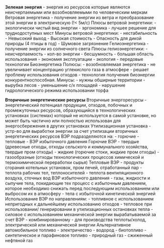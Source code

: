 **Зеленая энергия** - энергия из ресурсов которые являются неисчерпаемыми или возобновляемыми по человеческим меркам
Ветровая энергетика - получение энергии из ветра и преобразование этой энергии в электрическую (!< 5м/с)
	Плюсы ветровой энергетики: 
		- экологически чистый вид энергии
		- эргономика
		- лучшее решение для труднодоступных мест
	Минусы ветровой энергетики:
		- нестабильность
		- Невысокий выход
		- Высокая стоимость
		- Опасность для дикой природы (4 птицы в год)
		- Шумовое загрязнение
Гелиоэнергетика - получение энергии из солнечного света
	Плюсы гелиоэнергетики:
		- неисчерпаемость
		- кол-во энергии
		- бесшумность
		- большая область использования
		- экономия эксплуатации
		- экология
		- передовые технологии
Биоэнергетика
	Полюсы:
		- возобновляемая энергетика
		- не увеличивает концентрацию углекислого газа в атмосфере
		- решает проблему использования отходов
		- технология получения биоэнергии конкурентноспособная.
	Минусы:
		- нужны обширные территории
		- вырубка лесов
		- уменьшение с/х площадей
		- нарушение гидрологического режима использовании торфа


**Вторичные энергетические ресурсы**
	Вторичные энергоресурсы - энергетический потенциал продукции, отходов, побочных и промежуточных ресурсов, образующийся в технологических установках (системах) который не используется в самой установке, но может быть частично или полностью использован для энергосбережения в других установках
Утилизационная установка - устр-во для выработки энергии за счет утилизации вторичных энергетических ресурсов
ВЭР подразделяются на:
	- горючие 
	- тепловые
	- ВЭР избыточного давления 
Горючие ВЭР 
	- твердые (древесные отходы, отходы сельского и коммунального хозяйства, твердые пром отходы)
	- жидкие (горючие стоки, жидкие пром отходы)
	- газообразные (отходы технологических процессов химической и термохимической переработки сырья)
Тепловые ВЭР
	- продукты сгорания котельных установок, пром печей, отработанный пар
	- теплота рабочих тел, теплоносителей
	- теплота вентиляционного воздуха, сточных вод
ВЭР избыточного давления
	- газы, жидкости и сыпучие тела, покидающие тех процесс с избыточным давлением, которое необходимо снижать перед последующим использованием или выбросом их в атмосферу
	- тела с избыточной кинетической энергией
Использование ВЭР по направлениям:
	- топливное с использованием непригодных к дальнейшему использованию отходов
	- тепловое при использовании/ генерировании в утилизационных остановках тепла
	- силовое с использованием механической энергии вырабатываемой за счет ВЭР
	- комбинированному - для производства теплоты/холод, электрической или механической энергии
Альтернативное автомобильное топливо
	- электричество
	- водород 
	- биотопливо
	- синтетическое и парафиновое топливо
	- природный газ
	- сжиженный нефтяной газ